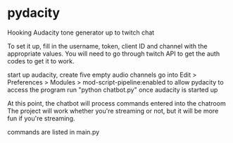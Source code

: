 # pydacity
Hooking Audacity tone generator up to twitch chat


To set it up, fill in the username, token, client ID and channel with the appropriate values. You will need to go through twitch API to get the auth codes to get it to work.

start up audacity, create five empty audio channels
go into Edit > Preferences > Modules > mod-script-pipeline:enabled to allow pydacity to access the program
run "python chatbot.py" once audacity is started up

At this point, the chatbot will process commands entered into the chatroom
The project will work whether you're streaming or not, but it will be more fun if you're streaming.


commands are listed in main.py
